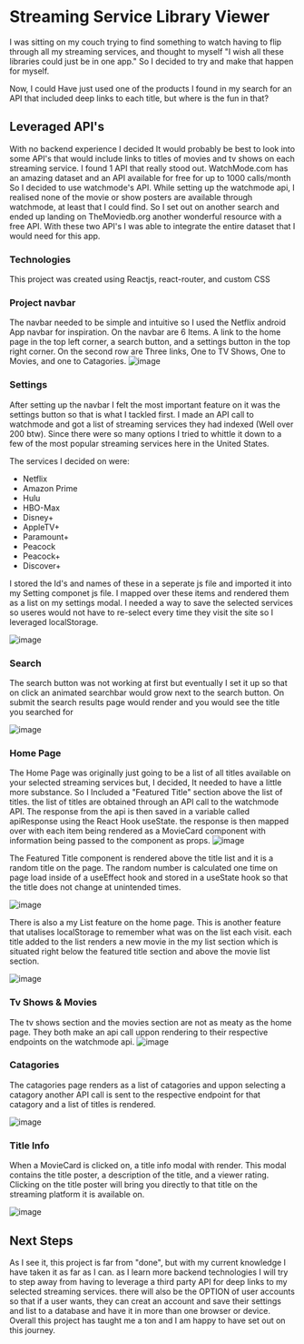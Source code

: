 # Streaming Service Library Viewer

I was sitting on my couch trying to find something to watch having to flip through all my streaming services,
and thought to myself "I wish all these libraries could just be in one app." So I decided to try and make that happen for myself.

Now, I could Have just used one of the products I found in my search for an API that included deep links to each title, but where is the fun in that?

## Leveraged API's

With no backend experience I decided It would probably be best to look into some API's that would include links to titles of movies and tv shows on each streaming service. I found 1 API that really stood out. WatchMode.com has an amazing dataset and an API available for free for up to 1000 calls/month
So I decided to use watchmode's API. While setting up the watchmode api, I realised none of the movie or show posters are available through watchmode, at least that I could find. So I set out on another search and ended up landing on TheMoviedb.org another wonderful resource with a free API. With these two API's I was able to integrate the entire dataset that I would need for this app.  

### Technologies

This project was created using Reactjs, react-router, and custom CSS

### Project navbar

The navbar needed to be simple and intuitive so I used the Netflix android App navbar for inspiration.
On the navbar are 6 Items. A link to the home page in the top left corner, a search button, and a settings button in the top right corner.
On the second row are Three links, One to TV Shows, One to Movies, and one to Catagories. 
![image](https://user-images.githubusercontent.com/76035004/152691792-52ceb32e-15a2-4f6a-bea0-02264b3a3acd.png)


### Settings

After setting up the navbar I felt the most important feature on it was the settings button so that is what I tackled first.
I made an API call to watchmode and got a list of streaming services they had indexed (Well over 200 btw). Since there were so many options I tried to whittle it down to a few of the most popular streaming services here in the United States. 

The services I decided on were:
  * Netflix
  * Amazon Prime
  * Hulu
  * HBO-Max
  * Disney+
  * AppleTV+
  * Paramount+
  * Peacock
  * Peacock+
  * Discover+

I stored the Id's and names of these in a seperate js file and imported it into my Setting componet js file.
I mapped over these items and rendered them as a list on my settings modal.
I needed a way to save the selected services so useres would not have to re-select every time they visit the site so I leveraged localStorage.

![image](https://user-images.githubusercontent.com/76035004/152692314-16dd2e3b-ae1a-4067-b3c0-a6e14cac0526.png)

### Search
The search button was not working at first but eventually I set it up so that on click an animated searchbar would grow next to the search button. On submit the search results page would render and you would see the title you searched for 

![image](https://user-images.githubusercontent.com/76035004/152695237-e7fa78a6-00ae-42ae-9fb6-f77ee43c1658.png)


### Home Page

The Home Page was originally just going to be a list of all titles available on your selected streaming services but, I decided, It needed to have a little more substance. So I Included a "Featured Title" section above the list of titles. 
the list of titles are obtained through an API call to the watchmode API. The response from the api is then saved in a variable called apiResponse using the React Hook useState. the response is then mapped over with each item being rendered as a MovieCard component with information being passed to the component as props. 
![image](https://user-images.githubusercontent.com/76035004/152693059-48d88492-c22c-4cdb-be11-ce5ff025c462.png)

  The Featured Title component is rendered above the title list and it is a random title on the page. 
The random number is calculated one time on page load inside of a useEffect hook and stored in a useState hook so that the title does not change at unintended times.

![image](https://user-images.githubusercontent.com/76035004/152694602-667a8ecb-b387-413c-8187-fbcddc920499.png)

There is also a my List feature on the home page. This is another feature that utalises localStorage to remember what was on the list each visit. each title added to the list renders a new movie in the my list section which is situated right below the featured title section and above the movie list section.

![image](https://user-images.githubusercontent.com/76035004/152695426-21f1f9c8-345e-4a60-bf53-f1bc738e254e.png)

### Tv Shows & Movies

The tv shows section and the movies section are not as meaty as the home page. They both make an api call uppon rendering to their respective endpoints on the watchmode api. 
![image](https://user-images.githubusercontent.com/76035004/152696013-73e17fe1-8ca2-4f84-a29e-4c0c3cd517e7.png)

 ### Catagories

The catagories page renders as a list of catagories and uppon selecting a catagory another API call is sent to the respective endpoint for that catagory and a list of titles is rendered.

![image](https://user-images.githubusercontent.com/76035004/152696367-a41b3526-fe13-4bf5-87da-c5ef543f9f5d.png)

### Title Info

When a MovieCard is clicked on, a title info modal with render. This modal contains the title poster, a description of the title, and a viewer rating. Clicking on the title poster will bring you directly to that title on the streaming platform it is available on. 

![image](https://user-images.githubusercontent.com/76035004/152696653-334078e3-c83b-41fb-b3f6-380cf94f113f.png)

## Next Steps

As I see it, this project is far from "done", but with my current knowledge I have taken it as far as I can. as I learn more backend technologies I will try to step away from having to leverage a third party API for deep links to my selected streaming services. there will also be the OPTION of user accounts so that if a user wants, they can creat an account and save their settings and list to a database and have it in more than one browser or device. Overall this project has taught me a ton and I am happy to have set out on this journey. 
